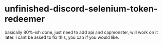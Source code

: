 # unfinished-discord-selenium-token-redeemer
basically 80%-ish done, just need to add api and capmonster, will work on it later.
i cant be assed to fix this, you can if you would like.
